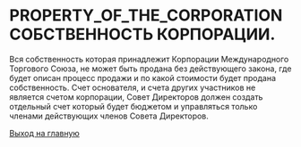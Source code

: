 # PROPERTY_OF_THE_CORPORATION СОБСТВЕННОСТЬ КОРПОРАЦИИ.
Вся собственность которая принадлежит Корпорации Международного Торгового Союза,
не может быть продана без действующего закона, 
где будет описан процесс продажи и по какой стоимости будет продана собственность.
Счет основателя, и счета других участников не является 
счетом корпорации, Совет Директоров должен создать отдельный счет который
будет бюджетом и управляться только членами действующих членов Совета Директоров.

[Выход на главную](../documentation/documentationRus.md)